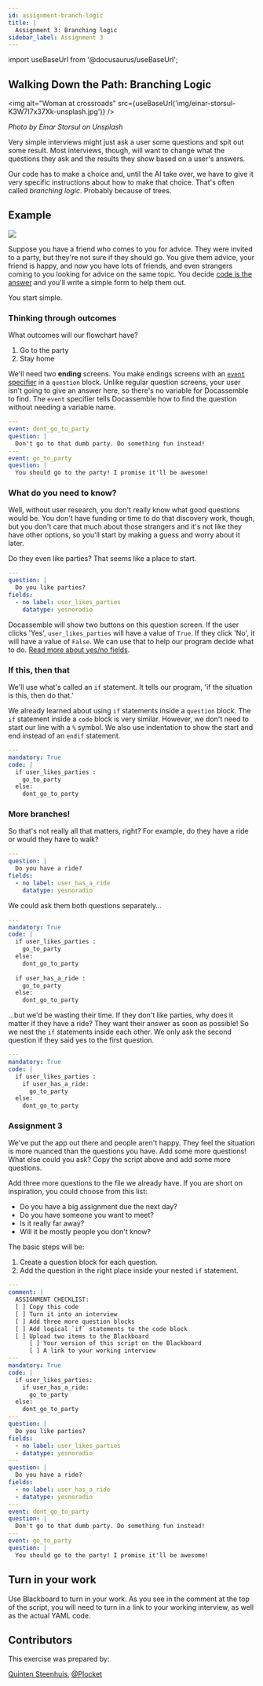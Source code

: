 ```yaml
---
id: assignment-branch-logic
title: |
  Assignment 3: Branching logic
sidebar_label: Assignment 3
---
```


import useBaseUrl from '@docusaurus/useBaseUrl';

## Walking Down the Path: Branching Logic

<img alt="Woman at crossroads" src={useBaseUrl('img/einar-storsul-K3W7I7x37Xk-unsplash.jpg')} />

_Photo by Einar Storsul on Unsplash_

Very simple interviews might just ask a user some questions and spit out some result. Most interviews, though, will want to change what the questions they ask and the results they show based on a user's answers.

Our code has to make a choice and, until the AI take over, we have to give it very specific instructions about how to make that choice. That's often called *branching logic*. Probably because of trees.

## Example

![](https://imgs.xkcd.com/comics/automation.png)

Suppose you have a friend who comes to you for advice. They were invited to a party, but they're not sure if they should go. You give them advice, your friend is happy, and now you have lots of friends, and even strangers coming to you looking for advice on the same topic. You decide [code is the answer](https://xkcd.com/1319/) and you'll write a simple form to help them out.

You start simple.

### Thinking through outcomes

What outcomes will our flowchart have? 

1. Go to the party
2. Stay home

We'll need two **ending** screens. You make endings screens with an [`event` specifier](https://docassemble.org/docs/questions.html#event) in a `question` block. Unlike regular question screens, your user isn't going to give an answer here, so there's no variable for Docassemble to find. The `event` specifier tells Docassemble how to find the question without needing a variable name.

```yaml
---
event: dont_go_to_party
question: |
  Don't go to that dumb party. Do something fun instead!
---
event: go_to_party
question: |
  You should go to the party! I promise it'll be awesome!
```

### What do you need to know?

Well, without user research, you don't really know what good questions would be. You don't have funding or time to do that discovery work, though, but you don't care that much about those strangers and it's not like they have other options, so you'll start by making a guess and worry about it later.

Do they even like parties? That seems like a place to start.

```yaml
---
question: |
  Do you like parties?
fields:
  - no label: user_likes_parties
    datatype: yesnoradio
```

<!-- Alternative:
```yaml
---
question: |
  Do you like parties?
yesno: user_likes_parties
```
-->

Docassemble will show two buttons on this question screen. If the user clicks 'Yes', `user_likes_parties` will have a value of `True`. If they click 'No', it will have a value of `False`. We can use that to help our program decide what to do. [Read more about yes/no fields](https://docassemble.org/docs/fields.html#fields%20yesno).

### If this, then that

We'll use what's called an `if` statement. It tells our program, 'if the situation is this, then do that.'

We already learned about using `if` statements inside a `question` block. The `if` statement inside a `code` block is very similar. However, we don't need to start our line with a `%` symbol. We also use indentation to show the start and end instead of an `endif` statement.

``` yaml
---
mandatory: True
code: |
  if user_likes_parties :
    go_to_party
  else:
    dont_go_to_party
```

### More branches!

So that's not really all that matters, right? For example, do they have a ride or would they have to walk?

```yaml
---
question: |
  Do you have a ride?
fields:
  - no label: user_has_a_ride
    datatype: yesnoradio
```

<!-- Alternative:
```yaml
---
question: |
  Do you have a ride?
yesno: user_has_a_ride
```
-->

We could ask them both questions separately...

``` yaml
---
mandatory: True
code: |
  if user_likes_parties :
    go_to_party
  else:
    dont_go_to_party
  
  if user_has_a_ride :
    go_to_party
  else:
    dont_go_to_party
```

...but we'd be wasting their time. If they don't like parties, why does it matter if they have a ride? They want their answer as soon as possible! So we nest the `if` statements inside each other. We only ask the second question if they said yes to the first question.

``` yaml
---
mandatory: True
code: |
  if user_likes_parties :
    if user_has_a_ride:
      go_to_party
  else:
    dont_go_to_party
```

### Assignment 3

We've put the app out there and people aren't happy. They feel the situation is more nuanced than the questions you have. Add some more questions! What else could you ask? Copy the script above and add some more questions.

<!-- I suggest putting the variable name suggestions on another page at this point. It muddies the water here -->
<!-- Here is some people's advice for [creating variable names](link) -->
<!--
## Variable names

Code is about communiating with humans. One way we do that is with variable names. Creating good ones is as hard in code as communication is hard in the rest of life. These are a couple tips that some people like to keep in mind when creating varible names, listed in order of priority. Variable names are sometimes good when they:

1. Are descriptive (without cryptic abbreviations)
1. Are short

Also, Python has some naming conventions that Python coders try to stick to. When humans know what to expect from a situation, they do better processing it. In Python, variables:

1. Use `_` to separate multiple words when needed
1. Are lower-case

### Examples
-->

Add three more questions to the file we already have. If you are short on inspiration, you could choose from this list:

* Do you have a big assignment due the next day?
* Do you have someone you want to meet?
* Is it really far away?
* Will it be mostly people you don't know?

The basic steps will be:

1. Create a question block for each question.
1. Add the question in the right place inside your nested `if` statement.

``` yaml
---
comment: |
  ASSIGNMENT CHECKLIST:
  [ ] Copy this code
  [ ] Turn it into an interview
  [ ] Add three more question blocks
  [ ] Add logical `if` statements to the code block
  [ ] Upload two items to the Blackboard
      [ ] Your version of this script on the Blackboard
      [ ] A link to your working interview
---
mandatory: True
code: |
  if user_likes_parties:
    if user_has_a_ride:
      go_to_party
  else:
    dont_go_to_party
---
question: |
  Do you like parties?
fields:
  - no label: user_likes_parties
  - datatype: yesnoradio
---
question: |
  Do you have a ride?
fields:
  - no label: user_has_a_ride
  - datatype: yesnoradio
---
event: dont_go_to_party
question: |
  Don't go to that dumb party. Do something fun instead!
---
event: go_to_party
question: |
  You should go to the party! I promise it'll be awesome!
```

## Turn in your work

Use Blackboard to turn in your work. As you see in the comment at the top of the script, you will need to turn in a link to your working interview, as well as the actual YAML code.

## Contributors

This exercise was prepared by:

[Quinten Steenhuis](https://github.com/nonprofittechy), [@Plocket](https://github.com/plocket)
